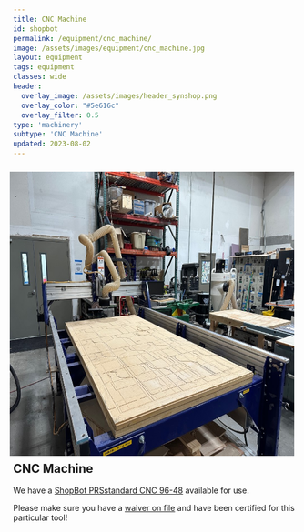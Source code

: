 ```yaml
---
title: CNC Machine
id: shopbot
permalink: /equipment/cnc_machine/
image: /assets/images/equipment/cnc_machine.jpg
layout: equipment
tags: equipment
classes: wide
header:
  overlay_image: /assets/images/header_synshop.png
  overlay_color: "#5e616c"
  overlay_filter: 0.5
type: 'machinery'
subtype: 'CNC Machine'
updated: 2023-08-02
---
```

<img align="right" width="500" height="500" src="/assets/images/equipment/cnc_machine.jpg" style="padding: 10px">

## CNC Machine

We have a [ShopBot PRSstandard CNC 96-48](https://www.shopbottools.com/products/standard) available for use.

Please make sure you have a [waiver on file](/membership#liability-wavier) and have been certified for this particular tool!